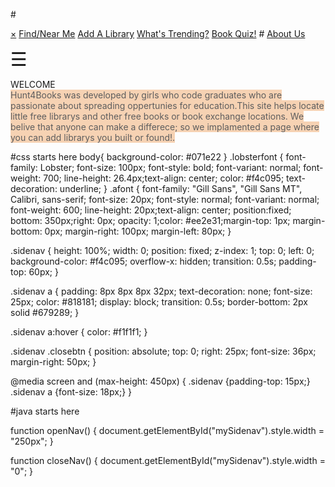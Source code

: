 #<!DOCTYPE html>
<html>
  <head>
    <script src="myScripts.js"></script>
    <link rel="stylesheet" href="homepage.css">
    <script>
    function openNav() {
  document.getElementById("mySidenav").style.width = "250px";
}

function closeNav() {
  document.getElementById("mySidenav").style.width = "0";
}
  </script>
  </head>
  <body style= background-image:url(bluebooks4.jpg) no-repeat center center fixed;
        -webkit-background-size: cover;
        -moz-background-size: cover;
        -o-background-size: cover;
        background-size: cover;background-repeat:no-repeat;>
  <div id="mySidenav" class="sidenav">
    <a href="javascript:void(0)" class="closebtn" onclick="closeNav()">&times;</a>
    <a href="#">Find/Near Me</a>
    <a href="#">Add A Library</a>
    <a href="#">What's Trending?</a>
    <a href="#">Book Quiz!</a>
#  <a href="#">About Us</a>
</div>

<span style="font-size:30px;cursor:pointer" onclick="openNav()">&#9776;</span>
<div class="lobsterfont">
  WELCOME
</div>

<div class= "afont">
  <span style="background-color: #f4c095; opacity: 0.7">  Hunt4Books was developed by girls who code graduates who are passionate about spreading oppertunies for education.This site helps locate little free librarys and other free books or book exchange locations. We belive that anyone can make a differece; so we implamented a page where you can add librarys you built or found!.
  </span>

</div>

</body>
</html>


#css starts here
body{
  background-color: #071e22
}
.lobsterfont {
  font-family: Lobster; font-size: 100px; font-style: bold; font-variant: normal; font-weight: 700; line-height: 26.4px;text-align: center; color: #f4c095; text-decoration: underline;
 }
.afont {
  font-family: "Gill Sans", "Gill Sans MT", Calibri, sans-serif; font-size: 20px; font-style: normal; font-variant: normal; font-weight: 600; line-height: 20px;text-align: center;  position:fixed; bottom: 350px;right: 0px; opacity: 1;color: #ee2e31;margin-top: 1px; margin-bottom: 0px; margin-right: 100px; margin-left: 80px;
}




.sidenav {
    height: 100%;
    width: 0;
    position: fixed;
    z-index: 1;
    top: 0;
    left: 0;
    background-color: #f4c095;
    overflow-x: hidden;
    transition: 0.5s;
    padding-top: 60px;
}

.sidenav a {
    padding: 8px 8px 8px 32px;
    text-decoration: none;
    font-size: 25px;
    color: #818181;
    display: block;
    transition: 0.5s;
    border-bottom: 2px solid #679289;
}

.sidenav a:hover {
    color: #f1f1f1;
}

.sidenav .closebtn {
    position: absolute;
    top: 0;
    right: 25px;
    font-size: 36px;
    margin-right: 50px;
}

@media screen and (max-height: 450px) {
  .sidenav {padding-top: 15px;}
  .sidenav a {font-size: 18px;}
}

#java starts here

function openNav() {
    document.getElementById("mySidenav").style.width = "250px";
}

function closeNav() {
    document.getElementById("mySidenav").style.width = "0";
}

